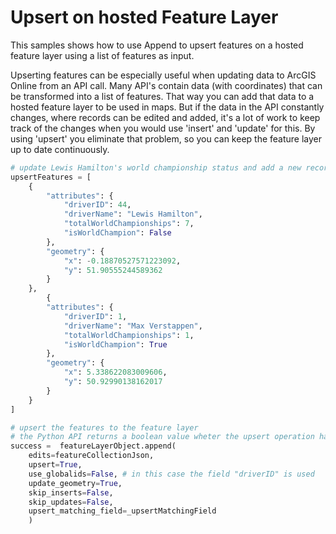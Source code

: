 # Upsert on hosted Feature Layer
This samples shows how to use Append to upsert features on a hosted feature layer using a list of features as input.

Upserting features can be especially useful when updating data to ArcGIS Online from an API call. Many API's contain data (with coordinates) that can be transformed into a list of features. That way you can add that data to a hosted feature layer to be used in maps. But if the data in the API constantly changes, where records can be edited and added, it's a lot of work to keep track of the changes when you would use 'insert' and 'update' for this. By using 'upsert' you eliminate that problem, so you can keep the feature layer up to date continuously.

``` Python
# update Lewis Hamilton's world championship status and add a new record for Max Verstappen
upsertFeatures = [
    {
        "attributes": {
            "driverID": 44,
            "driverName": "Lewis Hamilton",
            "totalWorldChampionships": 7,
            "isWorldChampion": False
        },
        "geometry": {
            "x": -0.18870527571223092,
            "y": 51.90555244589362
        }
    },
        {
        "attributes": {
            "driverID": 1,
            "driverName": "Max Verstappen",
            "totalWorldChampionships": 1,
            "isWorldChampion": True
        },
        "geometry": {
            "x": 5.338622083009606,
            "y": 50.92990138162017
        }
    }
]

# upsert the features to the feature layer
# the Python API returns a boolean value wheter the upsert operation has succeeded or not
success =  featureLayerObject.append(
    edits=featureCollectionJson, 
    upsert=True, 
    use_globalids=False, # in this case the field "driverID" is used
    update_geometry=True, 
    skip_inserts=False, 
    skip_updates=False, 
    upsert_matching_field=_upsertMatchingField
    )
```
